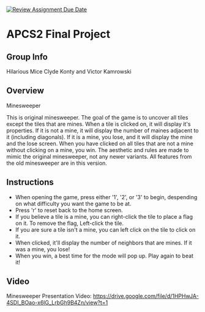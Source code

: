 [![Review Assignment Due Date](https://classroom.github.com/assets/deadline-readme-button-24ddc0f5d75046c5622901739e7c5dd533143b0c8e959d652212380cedb1ea36.svg)](https://classroom.github.com/a/syDSSnTt)
# APCS2 Final Project

## Group Info
Hilarious Mice  Clyde Konty and Victor Kamrowski
## Overview
Minesweeper

This is original minesweeper. The goal of the game is to uncover all tiles except the tiles that are mines. 
When a tile is clicked on, it will display it's properties. If it is not a mine, it will display the number of maines adjacent to it (including diagonals).
If it is a mine, you lose, and it will display the mine and the lose screen. 
When you have clicked on all tiles that are not a mine without clicking on a mine, you win.
The aesthetic and rules are made to mimic the original minesweeper, not any newer variants. All features from the old minesweeper are in this version. 

## Instructions


- When opening the game, press either '1', '2', or '3' to begin, despending on what difficulty you want the game to be at. 
- Press 'r' to reset back to the home screen. 
- If you believe a tile is a mine, you can right-click the tile to place a flag on it. To remove the flag, Left-click the tile. 
- If you are sure a tile isn't a mine, you can left click on the tile to click on it. 
- When clicked, it'll display the number of neighbors that are mines. If it was a mine, you lose! 
- When you win, a best time for the mode will pop up. Play again to beat it!

## Video

Minesweeper Presentation Video:
https://drive.google.com/file/d/1HPHwJA-4SDI_BOao-x6lG_LrbGh9B4Zn/view?t=1

